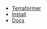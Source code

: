 * <a href="/" class="">Terraformer</a>
* <a href="https://github.com/Esri/Terraformer" class="">Install</a>
* <a href="/" class="">Docs</a>